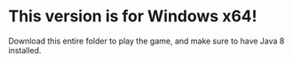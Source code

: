 # This version is for Windows x64!
Download this entire folder to play the game, and make sure to have Java 8 installed.
